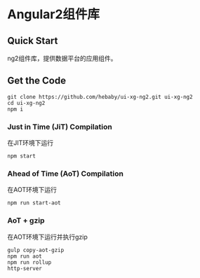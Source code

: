 # Angular2组件库

## Quick Start

ng2组件库，提供数据平台的应用组件。

## Get the Code
```
git clone https://github.com/hebaby/ui-xg-ng2.git ui-xg-ng2
cd ui-xg-ng2
npm i
```

### Just in Time (JiT) Compilation

在JIT环境下运行

```
npm start
```

### Ahead of Time (AoT) Compilation 

在AOT环境下运行

```
npm run start-aot
```

### AoT + gzip 

在AOT环境下运行并执行gzip

```
gulp copy-aot-gzip
npm run aot
npm run rollup
http-server
```

